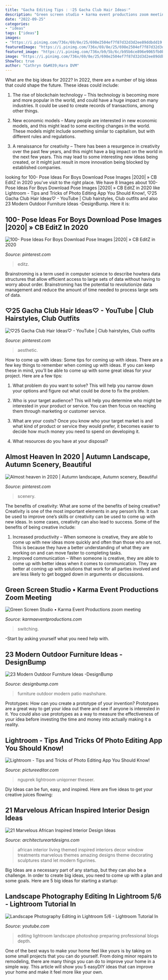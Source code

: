 ```yaml
---
title: "Gacha Editing Tips : ♡25 Gacha Club Hair Ideas♡"
description: "Green screen studio • karma event productions zoom meeting"
date: "2022-09-25"
categories:
- "ideas"
tags: ["ideas"]
images:
- "https://i.pinimg.com/736x/69/8e/25/698e2504ef7f87d32d3d2ee89ddbdd19.jpg"
featuredImage: "https://i.pinimg.com/736x/69/8e/25/698e2504ef7f87d32d3d2ee89ddbdd19.jpg"
featured_image: "https://i.pinimg.com/736x/b9/5b/6c/b95b6ce896e9065fb0beefd795ab9037.jpg"
image: "https://i.pinimg.com/736x/69/8e/25/698e2504ef7f87d32d3d2ee89ddbdd19.jpg"
ShowToc: true
author: "Cathryn O&#039;Hara DVM"
---
```



What are the big ideas for 2022?
In 2022, there are a number of big ideas that could shape the future. These ideas could include:
1. The rise of blockchain technology – This technology is becoming more and more popular in the world, and could have a huge impact on many industries. It could be used to create records of transactions, among other things.

2. New economic models – Many people are interested in new economic models, and this might lead to some exciting changes in the world. These models might include something similar to capitalism, but with different rules and regulations.

3. A renaissance for creativity – There has been a resurgence in creativity over the past few years, and this might have a big impact on the world in the next few years. This may lead to some interesting new ideas being created, or it might just result in more innovation being blocked by established companies.

	

		
looking for 100- Pose Ideas For Boys Download Pose Images |2020| » CB EditZ in 2020 you've visit to the right place. We have 8 Images about 100- Pose Ideas For Boys Download Pose Images |2020| » CB EditZ in 2020 like Lightroom - Tips and Tricks of Photo Editing App You Should Know!, ♡25 Gacha Club Hair Ideas♡ - YouTube | Club hairstyles, Club outfits and also 23 Modern Outdoor Furniture Ideas -DesignBump. Here it is:
		
    
## 100- Pose Ideas For Boys Download Pose Images |2020| » CB EditZ In 2020

<img loading=lazy src="https://i.pinimg.com/736x/b9/5b/6c/b95b6ce896e9065fb0beefd795ab9037.jpg" onerror="this.onerror=null;this.src='https://tse1.mm.bing.net/th?id=OIP.72GH64M7FFycAruIsNWvKAHaJP&amp;pid=15.1';" alt="100- Pose Ideas For Boys Download Pose Images |2020| » CB EditZ in 2020">

_Source: pinterest.com_

>editz. 

	

Brainstroming is a term used in computer science to describe howtera data structures that allow efficient access to large sets of data without having to worry about order. Brainstroming has the potential to revolutionize data management and reduce the amount of time needed to process large sets of data.

    
## ♡25 Gacha Club Hair Ideas♡ - YouTube | Club Hairstyles, Club Outfits

<img loading=lazy src="https://i.pinimg.com/736x/69/8e/25/698e2504ef7f87d32d3d2ee89ddbdd19.jpg" onerror="this.onerror=null;this.src='https://tse2.mm.bing.net/th?id=OIP.s9WpiEj8rbrqAhAyjSmETgHaFj&amp;pid=15.1';" alt="♡25 Gacha Club Hair Ideas♡ - YouTube | Club hairstyles, Club outfits">

_Source: pinterest.com_

>aesthetic. 

	

How to come up with ideas: Some tips for coming up with ideas.
There are a few key things to remember when coming up with ideas. If you can keep these in mind, you’ll be able to come up with some great ideas for your project. Here are a few tips:
1. What problem do you want to solve? This will help you narrow down your options and figure out what could be done to fix the problem.

2. Who is your target audience? This will help you determine who might be interested in your product or service. You can then focus on reaching them through marketing or customer service.

3. What are your costs? Once you know who your target market is and what kind of product or service they would prefer, it becomes easier to decide how much money you need to spend on developing it.

4. What resources do you have at your disposal?

    
## Almost Heaven In 2020 | Autumn Landscape, Autumn Scenery, Beautiful

<img loading=lazy src="https://i.pinimg.com/736x/65/1a/c7/651ac7c60c689730041f303102a7c3c9.jpg" onerror="this.onerror=null;this.src='https://tse4.mm.bing.net/th?id=OIP.k_ILVo0AWp_yk515TrCXzAHaJt&amp;pid=15.1';" alt="Almost heaven in 2020 | Autumn landscape, Autumn scenery, Beautiful">

_Source: pinterest.com_

>scenery. 

	

The benefits of creativity: What are some of the benefits of being creative?
Creativity is one of the most important elements in any person’s life. It can be used to improve one’s skills or creativity can be used to come up with new ideas. In some cases, creativity can also lead to success. Some of the benefits of being creative include: 
1. Increased productivity – When someone is creative, they are able to come up with new ideas more quickly and often than those who are not. This is because they have a better understanding of what they are working on and can move faster to completing tasks. 
2. Improved communication – When someone is creative, they are able to come up with better ideas when it comes to communication. They are better at coming up with solutions that work for all parties involved and are less likely to get bogged down in arguments or discussions. 

    
## Green Screen Studio • Karma Event Productions Zoom Meeting

<img loading=lazy src="https://karmaeventproductions.com/wp-content/uploads/2020/11/Green-Screen-Studio-With-Four-People-Tech-With-Logo-1536x864.jpg" onerror="this.onerror=null;this.src='https://tse3.mm.bing.net/th?id=OIP.423K_88PvXpWtjNS8iht-AHaEK&amp;pid=15.1';" alt="Green Screen Studio • Karma Event Productions zoom meeting">

_Source: karmaeventproductions.com_

>switching. 

	

-Start by asking yourself what you need help with.

    
## 23 Modern Outdoor Furniture Ideas -DesignBump

<img loading=lazy src="https://cdn.designbump.com/wp-content/uploads/2015/08/Outdoor-Patio-Furniture-40.jpg" onerror="this.onerror=null;this.src='https://tse2.mm.bing.net/th?id=OIP.tRV1CHRiYWQsESdm9Pk1QAHaGq&amp;pid=15.1';" alt="23 Modern Outdoor Furniture Ideas -DesignBump">

_Source: designbump.com_

>furniture outdoor modern patio mashshare. 

	

Prototypes: How can you create a prototype of your invention?
Prototypes are a great way to get your idea out there and see if anyone is interested in it. You could also use prototypes as a way to measure the effectiveness of your idea before investing the time and money into actually making it a reality.

    
## Lightroom - Tips And Tricks Of Photo Editing App You Should Know!

<img loading=lazy src="https://www.pictureeditor.com/design/wp-content/uploads/2020/09/Tips-and-Tricks-of-Photo-Editing-App.jpg" onerror="this.onerror=null;this.src='https://tse1.mm.bing.net/th?id=OIP.N2qdqSIuWo_Rb7z_eibDgAHaFP&amp;pid=15.1';" alt="Lightroom - Tips and Tricks of Photo Editing App You Should Know!">

_Source: pictureeditor.com_

>nguprek lightroom uniqorner theseer. 

	

Diy Ideas can be fun, easy, and inspired. Here are five ideas to get your creative juices flowing:

    
## 21 Marvelous African Inspired Interior Design Ideas

<img loading=lazy src="http://www.architectureartdesigns.com/wp-content/uploads/2014/01/1941.jpg" onerror="this.onerror=null;this.src='https://tse2.mm.bing.net/th?id=OIP.FCLxlF8gv27RXRUVLSyH5QHaE8&amp;pid=15.1';" alt="21 Marvelous African Inspired Interior Design Ideas">

_Source: architectureartdesigns.com_

>african interior living themed inspired interiors decor window treatments marvelous themes amazing designs theme decorating sculptures stand let modern figurines. 

	

Big Ideas are a necessary part of any startup, but they can also be a challenge. In order to create big ideas, you need to come up with a plan and some goals. Here are 5 big ideas for starting a startup: 

    
## Landscape Photography Editing In Lightroom 5/6 - Lightroom Tutorial In

<img loading=lazy src="https://i.ytimg.com/vi/0ukMWwKZBJA/maxresdefault.jpg" onerror="this.onerror=null;this.src='https://tse1.mm.bing.net/th?id=OIP.p6eZYsYa2XURKP0TPETAxQHaEK&amp;pid=15.1';" alt="Landscape Photography Editing in Lightroom 5/6 - Lightroom Tutorial In">

_Source: youtube.com_

>editing lightroom landscape photoshop preparing professional blogs depth. 

	

One of the best ways to make your home feel like yours is by taking on some small projects that you can do yourself. From doing minor repairs to remodeling, there are many things you can do to improve your home in a simple way. This article will show you 5 easyDIY ideas that can improve your home and make it feel more like your own.

